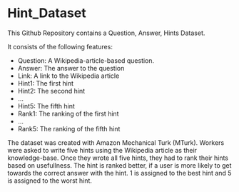 # Hint_Dataset
This Github Repository contains a Question, Answer, Hints Dataset. 

It consists of the following features:

* Question: A Wikipedia-article-based question.
* Answer: The answer to the question
* Link: A link to the Wikipedia article
* Hint1: The first hint
* Hint2: The second hint
* ...
* Hint5: The fifth hint
* Rank1: The ranking of the first hint
* ...
* Rank5: The ranking of the fifth hint

The dataset was created with Amazon Mechanical Turk (MTurk).
Workers were asked to write five hints using the Wikipedia article as their knowledge-base.
Once they wrote all five hints, they had to rank their hints based on usefullness. The hint is ranked better, if a user is more likely to get towards the correct answer with the hint. 1 is assigned to the best hint and 5 is assigned to the worst hint.


